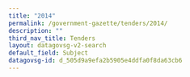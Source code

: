 ```yaml
---
title: "2014"
permalink: /government-gazette/tenders/2014/
description: ""
third_nav_title: Tenders
layout: datagovsg-v2-search
default_field: Subject
datagovsg-id: d_505d9a9efa2b5905e4ddfa0f8da63cb6
---
```

